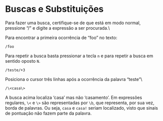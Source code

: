 Buscas e Substituições
======================

Para fazer uma busca, certifique-se de que está em modo normal,
pressione “/” e digite a expressão a ser procurada.\

Para encontrar a primeira ocorrência de “foo” no texto:
```
/foo
```
Para repetir a busca basta pressionar a tecla `n` e para repetir a
busca em sentido oposto `N`.
```
/teste/+3
```
Posiciona o cursor três linhas após a ocorrência da palavra “teste”\
```
/\<casa\>
```
A busca acima localiza ‘casa’ mas não
‘casamento’. Em expressões regulares, `\<` e `\>` são
representadas por `\b`, que representa, por sua vez, borda de palavras.
Ou seja, `casa` e `casa!` seriam
localizado, visto que sinais de pontuação não fazem parte da palavra.
